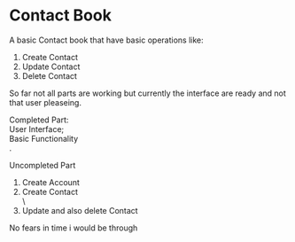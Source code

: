 # Contact Book 
A basic Contact book that have basic operations like:<br>
1. Create Contact <br>
2. Update Contact <br>
3. Delete Contact <br>

So far not all parts are working but currently the interface are ready and not that user pleaseing. <br>

Completed Part: <br>
User Interface; <br>
Basic Functionality<br>.

Uncompleted Part <br>
1. Create Account <br>
2. Create Contact <br>\
3. Update and also delete Contact <br>

No fears in time i would be through